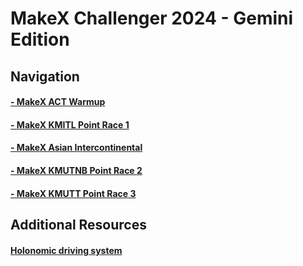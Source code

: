 # MakeX Challenger 2024 - Gemini Edition
## Navigation
#### [- MakeX ACT Warmup](warmup)
#### [- MakeX KMITL Point Race 1](kmitl)
#### [- MakeX Asian Intercontinental](inter)
#### [- MakeX KMUTNB Point Race 2](kmutnb)
#### [- MakeX KMUTT Point Race 3](kmutt)
## Additional Resources
#### [Holonomic driving system](https://github.com/neumann-lab/holonomic-mecanum)

